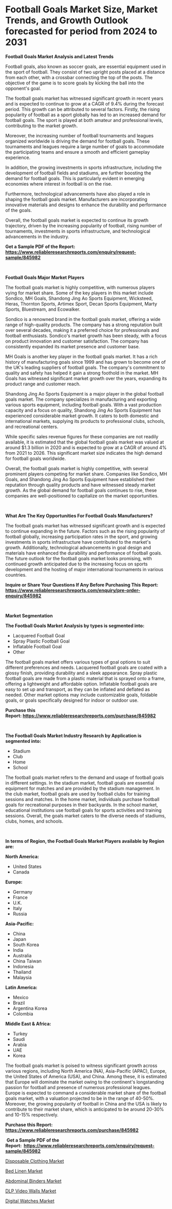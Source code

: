 <p><h1>Football Goals Market Size, Market Trends, and Growth Outlook forecasted for period from 2024 to 2031</h1></p><p><strong>Football Goals Market Analysis and Latest Trends</strong></p>
<p><p>Football goals, also known as soccer goals, are essential equipment used in the sport of football. They consist of two upright posts placed at a distance from each other, with a crossbar connecting the top of the posts. The objective of the game is to score goals by kicking the ball into the opponent's goal.</p><p>The football goals market has witnessed significant growth in recent years and is expected to continue to grow at a CAGR of 9.4% during the forecast period. This growth can be attributed to several factors. Firstly, the rising popularity of football as a sport globally has led to an increased demand for football goals. The sport is played at both amateur and professional levels, contributing to the market growth.</p><p>Moreover, the increasing number of football tournaments and leagues organized worldwide is driving the demand for football goals. These tournaments and leagues require a large number of goals to accommodate the participating teams and ensure a smooth and efficient gameplay experience.</p><p>In addition, the growing investments in sports infrastructure, including the development of football fields and stadiums, are further boosting the demand for football goals. This is particularly evident in emerging economies where interest in football is on the rise.</p><p>Furthermore, technological advancements have also played a role in shaping the football goals market. Manufacturers are incorporating innovative materials and designs to enhance the durability and performance of the goals.</p><p>Overall, the football goals market is expected to continue its growth trajectory, driven by the increasing popularity of football, rising number of tournaments, investments in sports infrastructure, and technological advancements in the industry.</p></p>
<p><strong>Get a Sample PDF of the Report:&nbsp; <a href="https://www.reliableresearchreports.com/enquiry/request-sample/845982">https://www.reliableresearchreports.com/enquiry/request-sample/845982</a></strong></p>
<p>&nbsp;</p>
<p><strong>Football Goals Major Market Players</strong></p>
<p><p>The football goals market is highly competitive, with numerous players vying for market share. Some of the key players in this market include Sondico, MH Goals, Shandong Jing Ao Sports Equipment, Wicksteed, Heras, Thornton Sports, Artimex Sport, Decan Sports Equipment, Marty Sports, Bluestream, and Ecowalker.</p><p>Sondico is a renowned brand in the football goals market, offering a wide range of high-quality products. The company has a strong reputation built over several decades, making it a preferred choice for professionals and football enthusiasts. Sondico's market growth has been steady, with a focus on product innovation and customer satisfaction. The company has consistently expanded its market presence and customer base.</p><p>MH Goals is another key player in the football goals market. It has a rich history of manufacturing goals since 1999 and has grown to become one of the UK's leading suppliers of football goals. The company's commitment to quality and safety has helped it gain a strong foothold in the market. MH Goals has witnessed significant market growth over the years, expanding its product range and customer reach.</p><p>Shandong Jing Ao Sports Equipment is a major player in the global football goals market. The company specializes in manufacturing and exporting various sports equipment, including football goals. With a vast production capacity and a focus on quality, Shandong Jing Ao Sports Equipment has experienced considerable market growth. It caters to both domestic and international markets, supplying its products to professional clubs, schools, and recreational centers.</p><p>While specific sales revenue figures for these companies are not readily available, it is estimated that the global football goals market was valued at around $1.3 billion in 2020 and is expected to grow at a CAGR of around 4% from 2021 to 2026. This significant market size indicates the high demand for football goals worldwide.</p><p>Overall, the football goals market is highly competitive, with several prominent players competing for market share. Companies like Sondico, MH Goals, and Shandong Jing Ao Sports Equipment have established their reputation through quality products and have witnessed steady market growth. As the global demand for football goals continues to rise, these companies are well-positioned to capitalize on the market opportunities.</p></p>
<p>&nbsp;</p>
<p><strong>What Are The Key Opportunities For Football Goals Manufacturers?</strong></p>
<p><p>The football goals market has witnessed significant growth and is expected to continue expanding in the future. Factors such as the rising popularity of football globally, increasing participation rates in the sport, and growing investments in sports infrastructure have contributed to the market's growth. Additionally, technological advancements in goal design and materials have enhanced the durability and performance of football goals. The future outlook for the football goals market looks promising, with continued growth anticipated due to the increasing focus on sports development and the hosting of major international tournaments in various countries.</p></p>
<p><strong>Inquire or Share Your Questions If Any Before Purchasing This Report: <a href="https://www.reliableresearchreports.com/enquiry/pre-order-enquiry/845982">https://www.reliableresearchreports.com/enquiry/pre-order-enquiry/845982</a></strong></p>
<p>&nbsp;</p>
<p><strong>Market Segmentation</strong></p>
<p><strong>The Football Goals Market Analysis by types is segmented into:</strong></p>
<p><ul><li>Lacquered Football Goal</li><li>Spray Plastic Football Goal</li><li>Inflatable Football Goal</li><li>Other</li></ul></p>
<p><p>The football goals market offers various types of goal options to suit different preferences and needs. Lacquered football goals are coated with a glossy finish, providing durability and a sleek appearance. Spray plastic football goals are made from a plastic material that is sprayed onto a frame, offering a lightweight and affordable option. Inflatable football goals are easy to set up and transport, as they can be inflated and deflated as needed. Other market options may include customizable goals, foldable goals, or goals specifically designed for indoor or outdoor use.</p></p>
<p><strong>Purchase this Report:&nbsp;<a href="https://www.reliableresearchreports.com/purchase/845982">https://www.reliableresearchreports.com/purchase/845982</a></strong></p>
<p>&nbsp;</p>
<p><strong>The Football Goals Market Industry Research by Application is segmented into:</strong></p>
<p><ul><li>Stadium</li><li>Club</li><li>Home</li><li>School</li></ul></p>
<p><p>The football goals market refers to the demand and usage of football goals in different settings. In the stadium market, football goals are essential equipment for matches and are provided by the stadium management. In the club market, football goals are used by football clubs for training sessions and matches. In the home market, individuals purchase football goals for recreational purposes in their backyards. In the school market, educational institutions use football goals for sports activities and training sessions. Overall, the goals market caters to the diverse needs of stadiums, clubs, homes, and schools.</p></p>
<p>&nbsp;</p>
<p><strong>In terms of Region, the Football Goals Market Players available by Region are:</strong></p>
<p>
    <p> <strong> North America: </strong>
        <ul>
            <li>United States</li>
            <li>Canada</li>
        </ul>
        </p> 
    <p> <strong> Europe: </strong>
        <ul>
            <li>Germany</li>
            <li>France</li>
            <li>U.K.</li>
            <li>Italy</li>
            <li>Russia</li>
        </ul>
        </p> 
    <p> <strong> Asia-Pacific: </strong>
        <ul>
            <li>China</li>
            <li>Japan</li>
            <li>South Korea</li>
            <li>India</li>
            <li>Australia</li>
            <li>China Taiwan</li>
            <li>Indonesia</li>
            <li>Thailand</li>
            <li>Malaysia</li>
        </ul>
        </p> 
    <p> <strong> Latin America: </strong>
        <ul>
            <li>Mexico</li>
            <li>Brazil</li>
            <li>Argentina Korea</li>
            <li>Colombia</li>
        </ul>
        </p> 
    <p> <strong> Middle East & Africa: </strong>
        <ul>
            <li>Turkey</li>
            <li>Saudi</li>
            <li>Arabia</li>
            <li>UAE</li>
            <li>Korea</li>
        </ul>
    </p>
    </p>
<p><p>The football goals market is poised to witness significant growth across various regions, including North America (NA), Asia-Pacific (APAC), Europe, the United States of America (USA), and China. Among these, it is estimated that Europe will dominate the market owing to the continent's longstanding passion for football and presence of numerous professional leagues. Europe is expected to command a considerable market share of the football goals market, with a valuation projected to be in the range of 40-50%. Moreover, the growing popularity of football in China and the USA is likely to contribute to their market share, which is anticipated to be around 20-30% and 10-15% respectively.</p></p>
<p><strong>Purchase this Report: <a href="https://www.reliableresearchreports.com/purchase/845982">https://www.reliableresearchreports.com/purchase/845982</a></strong></p>
<p>&nbsp;<strong>Get a Sample PDF of the Report:&nbsp;&nbsp;<a href="https://www.reliableresearchreports.com/enquiry/request-sample/845982">https://www.reliableresearchreports.com/enquiry/request-sample/845982</a></strong></p>
<p><strong></strong></p>
<p><p><a href="https://github.com/dzharov81/Market-Research-Report-List-2/blob/main/disposable-clothing-market.md">Disposable Clothing Market</a></p><p><a href="https://github.com/maliyahmorrow6654/Market-Research-Report-List-2/blob/main/bed-linen-market.md">Bed Linen Market</a></p><p><a href="https://github.com/deliacustodio40/Market-Research-Report-List-2/blob/main/abdominal-binders-market.md">Abdominal Binders Market</a></p><p><a href="https://github.com/ambrozg/Market-Research-Report-List-2/blob/main/dlp-video-walls-market.md">DLP Video Walls Market</a></p><p><a href="https://github.com/scarol104/Market-Research-Report-List-2/blob/main/digital-watches-market.md">Digital Watches Market</a></p></p>
